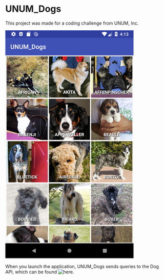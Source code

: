 # UNUM_Dogs

This project was made for a coding challenge from UNUM, Inc.

<img src="https://github.com/rkuang/UNUM_Dogs/blob/assets/Screenshot_1534479214.png?raw=true" alt="screenshot" width="400px" height="auto">

When you launch the application, UNUM_Dogs sends queries to the Dog API, which can be found ![here](https://dog.ceo/dog-api/).
